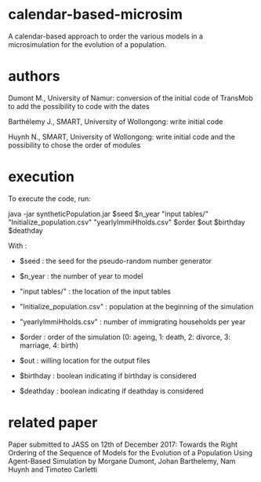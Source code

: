 # calendar-based-microsim
A calendar-based approach to order the various models in a microsimulation for the evolution of a population.

# authors
Dumont M., University of Namur: conversion of the initial code of TransMob to add the possibility to code with the dates

Barthélemy J., SMART, University of Wollongong: write initial code

Huynh N., SMART, University of Wollongong: write initial code and the possibility to chose the order of modules

# execution
To execute the code, run: 

java -jar syntheticPopulation.jar $seed $n_year "input tables/" "Initialize_population.csv" "yearlyImmiHholds.csv" $order $out $birthday $deathday

With :
  - $seed : the seed for the pseudo-random number generator

  - $n_year : the number of year to model

  - "input tables/" : the location of the input tables

  - "Initialize_population.csv" : population at the beginning of the simulation

  - "yearlyImmiHholds.csv" : number of immigrating households per year

  - $order : order of the simulation (0: ageing, 1: death, 2: divorce, 3: marriage, 4: birth)

  - $out : willing location for the output files

  - $birthday : boolean indicating if birthday is considered

  - $deathday : boolean indicating if deathday is considered

# related paper
Paper submitted to JASS on 12th of December 2017:
Towards the Right Ordering of the Sequence of Models for the Evolution of a Population Using Agent-Based Simulation
by Morgane Dumont, Johan Barthelemy, Nam Huynh and Timoteo Carletti
